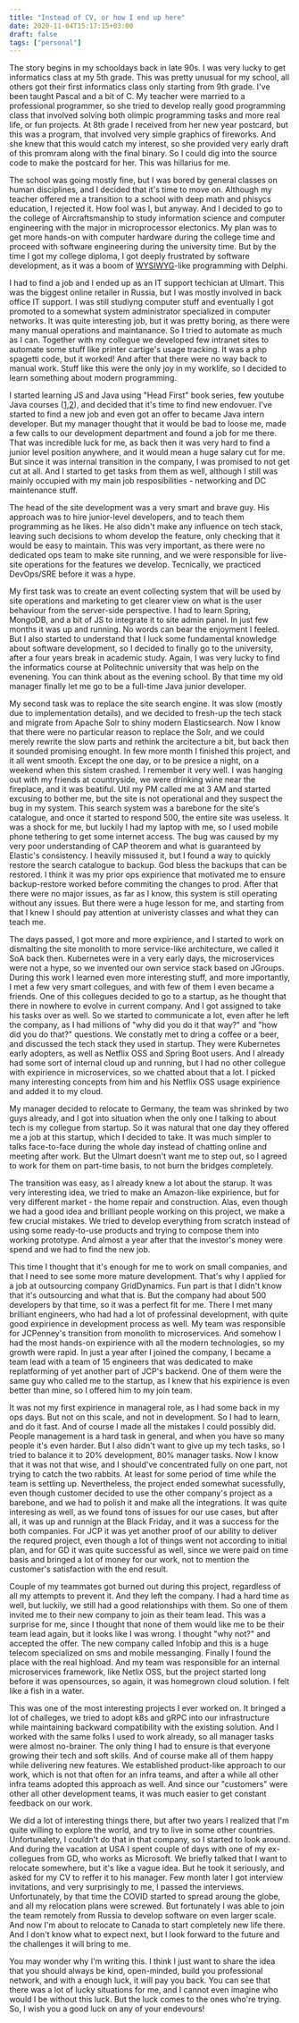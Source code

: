 ```yaml
---
title: "Instead of CV, or how I end up here"
date: 2020-11-04T15:17:15+03:00
draft: false
tags: ["personal"]
---
```


The story begins in my schooldays back in late 90s. I was very lucky to get informatics class at my 5th grade. This was pretty unusual for my school, 
all others got their first informatics class only starting from 9th grade. I've been taught Pascal and a bit of C. My teacher were married to a professional programmer,
so she tried to develop really good programming class that involved solving both olimpic programming tasks and more real life, or fun projects. 
At 8th grade I received from her new year postcard, but this was a program, that involved very simple graphics of fireworks. And she knew that this would catch my interest,
so she provided very early draft of this promram along with the final binary. So I could dig into the source code to make the postcard for her. This was hillarius for me.

The school was going mostly fine, but I was bored by general classes on human disciplines, and I decided that it's time to move on. 
Although my teacher offered me a transition to a school with deep math and phisycs education, I rejected it. How fool was I, but anyway. 
And I decided to go to the college of Aircraftsmanship to study information science and computer engineering with the major in microprocessor electonics. 
My plan was to get more hands-on with computer hardware during the college time and proceed with software engineering during the university time.
But by the time I got my college diploma, I got deeply frustrated by software development, as it was a boom of [WYSIWYG](https://en.wikipedia.org/wiki/WYSIWYG)-like programming with Delphi.

I had to find a job and I ended up as an IT support techician at Ulmart. This was the biggest online retailer in Russia, but I was mostly involved in back office IT support.
I was still studiyng computer stuff and eventually I got promoted to a somewhat system administrator specialized in computer networks.
It was quite interesting job, but it was pretty boring, as there were many manual operations and maintanance. So I tried to automate as much as I can.
Together with my collegue we developed few intranet sites to automate some stuff like printer cartige's usage tracking. It was a php spagetti code, but it worked!
And after that there were no way back to manual work. Stuff like this were the only joy in my worklife, so I decided to learn something about modern programming.

I started learning JS and Java using "Head First" book series, few youtube Java courses ([1](https://www.youtube.com/user/KharkovITCourses/playlists?view=50&sort=dd&shelf_id=12),[2](https://www.youtube.com/user/KharkovITCourses/playlists?view=50&sort=dd&shelf_id=14)), 
and decided that it's time to find new endovuer. I've started to find a new job and even got an offer
to became Java intern developer. But my manager thought that it would be bad to loose me, made a few calls to our development department and found a job for me there.
That was incredible luck for me, as back then it was very hard to find a junior level position anywhere, and it would mean a huge salary cut for me. But since it was internal transition in the company,
I was promised to not get cut at all. And I started to get tasks from them as well, although I still was mainly occupied with my main job resposibilities - networking and DC maintenance stuff.

The head of the site development was a very smart and brave guy. His approach was to hire junior-level developers, and to teach them programming as he likes. 
He also didn't make any influence on tech stack, leaving such decisions to whom develop the feature, only checking that it would be easy to maintain. 
This was very important, as there were no dedicated ops team to make site running, and we were responsible for live-site operations for the features we develop. Tecnically, we practiced DevOps/SRE before it was a hype. 

My first task was to create an event collecting system that will be used by site operations and marketing to get clearer view on what is the user behaviour from the server-side perspective.
I had to learn Spring, MongoDB, and a bit of JS to integrate it to site admin panel. In just few months it was up and running. No words can bear the enjoyment I feeled. But I also started to understand 
that I luck some fundamental knowledge about software development, so I decided to finally go to the university, after a four years break in academic study. Again, I was very lucky to find the informatics course at Politechnic university that was help on the evenening. You can think about as the evening school. By that time my old manager finally let me go to be a full-time Java junior developer.

My second task was to replace the site search engine. It was slow (mostly due to implementation details), and we decided to fresh-up the tech stack and migrate from Apache Solr to shiny modern Elasticsearch. 
Now I know that there were no particular reason to replace the Solr, and we could merely rewrite the slow parts and rethink the arcitecture a bit, but back then it sounded promising enought.
In few more month I finished this project, and it all went smooth. Except the one day, or to be presice a night, on a weekend when this sistem crashed. I remember it very well. 
I was hanging out with my friends at countryside, we were drinking wine near the fireplace, and it was beatiful. Util my PM called me at 3 AM and started excusing to bother me,
but the site is not operational and they suspect the bug in my system. This search system was a barebone for the site's catalogue, and once it started to respond 500, the entire site was useless.
It was a shock for me, but luckily I had my laptop with me, so I used mobile phone tethering to get some internet access. The bug was caused by my very poor understanding of CAP theorem and what is guaranteed by Elastic's consistency. 
I heavily missused it, but I found a way to quickly restore the search catalogue to backup. God bless the backups that can be restored. I think it was my prior ops expirience that motivated me to ensure backup-restore worked before commiting the changes to prod. After that there were no major issues, as far as I know, this system is still operating without any issues. 
But there were a huge lesson for me, and starting from that I knew I should pay attention at univeristy classes and what they can teach me.

The days passed, I got more and more expirience, and I started to work on dismalting the site monolith to more service-like architecture, we called it SoA back then. 
Kubernetes were in a very early days, the microservices were not a hype, so we invented our own service stack based on JGroups. During this work I learned even more interesting stuff, and
more importantly, I met a few very smart collegues, and with few of them I even became a friends.
One of this collegues decided to go to a startup, as he thought that there in nowhere to evolve in current company. And I got assigned to take his tasks over as well.
So we started to communicate a lot, even after he left the company, as I had millions of "why did you do it that way?" and "how did you do that?" questions. We constatly met to dring a coffee or a beer,
and discussed the tech stack they used in startup. They were Kubernetes early adopters, as well as Netflix OSS and Spring Boot users. And I already had some sort of internal cloud up and running,
but I had no other collegue with expirience in microservices, so we chatted about that a lot. I picked many interesting concepts from him and his Netflix OSS usage expirience and added it to my cloud.

My manager decided to relocate to Germany, the team was shrinked by two guys already, and I got into situation when the only one I talking to about tech is my collegue from startup.
So it was natural that one day they offered me a job at this startup, which I decided to take.  It was much simpler to talks face-to-face during the whole day instead of chatting online and meeting after work. But the Ulmart doesn't want me to step out, so I agreed to work for them on part-time basis, to not burn the bridges completely.

The transition was easy, as I already knew a lot about the starup. It was very interesting idea, we tried to make an Amazon-like expirience, 
but for very different market - the home repair and construction. Alas, even though we had a good idea and brilliant people working on this project,
we make a few crucial mistakes. We tried to develop everything from scratch instead of using some ready-to-use products and trying to compose them into working prototype.
And almost a year after that the investor's money were spend and we had to find the new job.

This time I thought that it's enough for me to work on small companies, and that I need to see some more mature development. That's why I applied for a job at outsourcing company GridDynamics.
Fun part is that I didn't know that it's outsourcing and what that is. But the company had about 500 developers by that time, so it was a perfect fit for me.
There I met many brilliant engineers, who had had a lot of professinal development, with quite good expirience in development process as well.
My team was responsible for JCPenney's transition from monolith to microservices. And somehow I had the most hands-on expirience with all the modern technologies,
so my growth were rapid. In just a year after I joined the company, I became a team lead with a team of 15 engineers that was dedicated to make replatforming of yet another part of JCP's backend.
One of them were the same guy who called me to the startup, as I knew that his expirience is even better than mine, so I offered him to my join team.

It was not my first expirience in manageral role, as I had some back in my ops days. But not on this scale, and not in development. So I had to learn, and do it fast.
And of course I made all the mistakes I could possibly did. People management is a hard task in general, and when you have so many people it's even harder. 
But I also didn't want to give up my tech tasks, so I tried to balance it to 20% development, 80% manager tasks. Now I know that it was not that wise, 
and I should've concentrated fully on one part, not trying to catch the two rabbits. At least for some period of time while the team is settling up.
Nevertheless, the project ended somewhat sucessfully, even though customer decided to use the other company's project as a barebone, 
and we had to polish it and make all the integrations. It was quite interesing as well, as we found tons of issues for our use cases, but after all,
it was up and runnign at the Black Friday, and it was a success for the both companies. For JCP it was yet another proof of our ability to deliver the requred project,
even though a lot of things went not according to initial plan, and for GD it was quite successful as well, since we were paid on time basis and bringed a lot of 
money for our work, not to mention the customer's satisfaction with the end result.

Couple of my teammates got burned out during this project, regardless of all my attempts to prevent it. And they left the company. I had a hard time as well, but luckily,
we still had a good relationships with them. So one of them invited me to their new company to join as their team lead. This was a surprise for me, 
since I thought that none of them would like me to be their team lead again, but it looks like I was wrong.
I thought "why not?" and accepted the offer. The new company called Infobip and this is a huge telecom specialized on sms and mobile messanging.
Finally I found the place with the real highload. And my team was responsible for an internal microservices framework, like Netlix OSS, but the project started long before it was opensources,
so again, it was homegrown cloud solution. I felt like a fish in a water.

This was one of the most interesting projects I ever worked on. It bringed a lot of challeges, we tried to adopt k8s and gRPC into our infrastructure while maintaining backward compatibility
with the existing solution. And I worked with the same folks I used to work already, so all manager tasks were almost no-brainer. The only thing I had to ensure is that
everyone growing their tech and soft skills. And of course make all of them happy while delivering new features. 
We established product-like approach to our work, which is not that often for an infra teams, and after a while all other infra teams adopted this approach as well.
And since our "customers" were other all other development teams, it was much easier to get constant feedback on our work. 

We did a lot of interesting things there, but after two years I realized that I'm quite willing to explore the world, and try to live in some other countries.
Unfortunalety, I couldn't do that in that company, so I started to look around.
And during the vacation at USA I spent couple of days with one of my ex-collegues from GD, who works as Microsoft.
We briefly talked that I want to relocate somewhere, but it's like a vague idea. But he took it seriously, and asked for my CV to reffer it to his manager.
Few month later I got interview invitations, and very surprisingly to me, I passed the interviews.
Unfortunately, by that time the COVID started to spread aroung the globe, and all my relocation plans were screwed. 
But fortunately I was able to join the team remotely from Russia to develop software on even larger scale. 
And now I'm about to relocate to Canada to start completely new life there. And I don't know what to expect next, but I look forward to the future and the challenges it will bring to me.

You may wonder why I'm writing this. I think I just want to share the idea that you should always be kind, open-minded, build you professional network, and with a enough luck,
it will pay you back. You can see that there was a lot of lucky situations for me, and I cannot even imagine who would I be without this luck. But the luck comes to the ones who're trying.
So, I wish you a good luck on any of your endevours!

